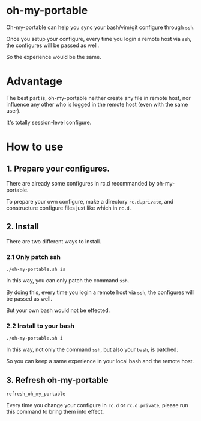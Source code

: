 # oh-my-portable

Oh-my-portable can help you sync your bash/vim/git configure through `ssh`.

Once you setup your configure, every time you login a remote host via `ssh`, the configures will be passed as well.

So the experience would be the same.

# Advantage

The best part is, oh-my-portable neither create any file in remote host, nor influence any other who is logged in the remote host (even with the same user).

It's totally session-level configure.

# How to use

## 1. Prepare your configures.

There are already some configures in rc.d recommanded by oh-my-portable.

To prepare your own configure, make a directory `rc.d.private`, and constructure configure files just like which in `rc.d`.

## 2. Install

There are two different ways to install.

### 2.1 Only patch ssh

```
./oh-my-portable.sh is
```

In this way, you can only patch the command `ssh`.

By doing this, every time you login a remote host via `ssh`, the configures will be passed as well.

But your own bash would not be effected.

### 2.2 Install to your bash

```
./oh-my-portable.sh i
```

In this way, not only the command `ssh`, but also your `bash`, is patched.

So you can keep a same experience in your local bash and the remote host.

## 3. Refresh oh-my-portable

```
refresh_oh_my_portable
```

Every time you change your configure in `rc.d` or `rc.d.private`, please run this command to bring them into effect.
